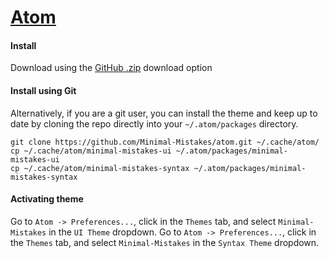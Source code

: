 # [Atom](https://atom.io)

#### Install

Download using the [GitHub .zip](https://github.com/Minimal-Mistakes/atom/archive/main.zip) download option

#### Install using Git

Alternatively, if you are a git user, you can install the theme and keep up to date by cloning the repo directly into your `~/.atom/packages` directory.

```
git clone https://github.com/Minimal-Mistakes/atom.git ~/.cache/atom/
cp ~/.cache/atom/minimal-mistakes-ui ~/.atom/packages/minimal-mistakes-ui
cp ~/.cache/atom/minimal-mistakes-syntax ~/.atom/packages/minimal-mistakes-syntax
```

#### Activating theme

Go to `Atom -> Preferences...`, click in the `Themes` tab, and select `Minimal-Mistakes` in the `UI Theme` dropdown.
Go to `Atom -> Preferences...`, click in the `Themes` tab, and select `Minimal-Mistakes` in the `Syntax Theme` dropdown.
